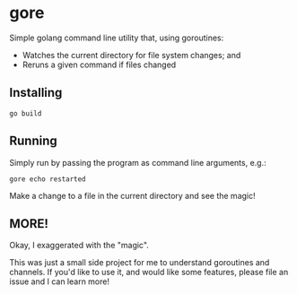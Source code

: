 # gore

Simple golang command line utility that, using goroutines:

 * Watches the current directory for file system changes; and
 * Reruns a given command if files changed

## Installing

`go build`

## Running

Simply run by passing the program as command line arguments, e.g.:

`gore echo restarted`

Make a change to a file in the current directory and see the magic!

## MORE!

Okay, I exaggerated with the "magic". 

This was just a small side project for me to understand goroutines 
and channels. If you'd like to use it, and would like some features,
please file an issue and I can learn more!
